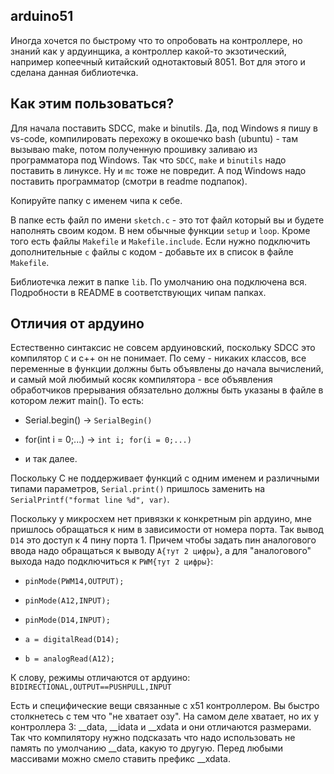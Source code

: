 ## arduino51

Иногда хочется по быстрому что то опробовать на контроллере, но знаний как у ардуинщика, а контроллер какой-то экзотический, например копеечный китайский однотактовый 8051. Вот для этого и сделана данная библиотечка.


## Как этим пользоваться?

Для начала поставить SDCC, make и binutils. Да, под Windows я пишу в vs-code, компилировать перехожу в окошечко bash (ubuntu) - там вызываю make, потом полученную прошивку заливаю из программатора под Windows. Так что `SDCC`, `make` и `binutils` надо поставить в линуксе. Ну и `mc` тоже не повредит. А под Windows надо поставить программатор (смотри в readme подпапок).

Копируйте папку с именем чипа к себе.

В папке есть файл по имени `sketch.c` - это тот файл который вы и будете наполнять своим кодом. В нем обычные функции `setup` и `loop`.
Кроме того есть файлы `Makefile` и `Makefile.include`. Если нужно подключить дополнительные `c` файлы с кодом - добавьте их в список в файле `Makefile`.

Библиотечка лежит в папке `lib`. По умолчанию она подключена вся. Подробности в README в соответствующих чипам папках.


## Отличия от ардуино

Естественно синтаксис не совсем ардуиновский, поскольку SDCC это компилятор `С` и с++ он не понимает. По сему - никаких классов, все переменные в функции должны быть объявлены до начала вычислений, и самый мой любимый косяк компилятора - все объявления обработчиков прерывания обязательно должны быть указаны в файле в котором лежит main(). То есть:

- Serial.begin() -> `SerialBegin()`

- for(int i = 0;...) -> `int i; for(i = 0;...)`

- и так далее.

Поскольку С не поддерживает функций с одним именем и различными типами параметров, `Serial.print()` пришлось заменить на  `SerialPrintf("format line %d", var)`.

Поскольку у микросхем нет привязки к конкретным pin ардуино, мне пришлось обращаться к ним в зависимости от номера порта. Так вывод `D14` это доступ к 4 пину порта 1. Причем чтобы задать пин аналогового ввода надо обращаться к выводу `A{тут 2 цифры}`, а для "аналогового" выхода надо подключиться к `PWM{тут 2 цифры}`:

- `pinMode(PWM14,OUTPUT);`

- `pinMode(A12,INPUT);`

- `pinMode(D14,INPUT);`

- `a = digitalRead(D14);`

- `b = analogRead(A12);`

К слову, режимы отличаются от ардуино: `BIDIRECTIONAL,OUTPUT==PUSHPULL,INPUT`

Есть и специфические вещи связанные с x51 контроллером. Вы быстро столкнетесь с тем что "не хватает озу". На самом деле хватает, но их у контроллера 3: __data, __idata и __xdata и они отличаются размерами. Так что компилятору нужно подсказать что надо использовать не память по умолчанию __data, какую то другую. Перед любыми массивами можно смело ставить префикс __xdata.
